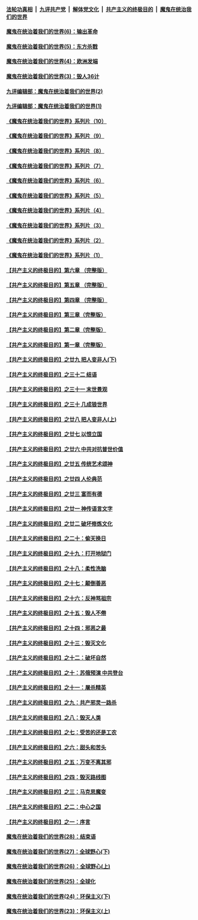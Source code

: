 ####  [法轮功真相](../../../../basic/blob/master/README.md?t=09191403) &nbsp;|&nbsp; [九评共产党](../../../../9ping.md/blob/master/README.md?t=09191403) &nbsp;|&nbsp; [解体党文化](../../../../jtdwh.md/blob/master/README.md?t=09191403)  &nbsp;|&nbsp; [共产主义的终极目的](../../../../gczydzjmd.md/blob/master/README.md?t=09191403) &nbsp;|&nbsp; [魔鬼在统治我们的世界](../../../../mgztzwmdsj.md/blob/master/README.md?t=09191403) 

#### [魔鬼在统治着我们的世界(6)：输出革命](../pages/nsc422/n10421536.md?t=09191403) 

#### [魔鬼在统治着我们的世界(5)：东方杀戮](../pages/nsc422/n10417707.md?t=09191403) 

#### [魔鬼在统治着我们的世界(4)：欧洲发端](../pages/nsc422/n10414890.md?t=09191403) 

#### [魔鬼在统治着我们的世界(3)：毁人36计](../pages/nsc422/n10411583.md?t=09191403) 

#### [九评编辑部：魔鬼在统治着我们的世界(2)](../pages/nsc422/n10410036.md?t=09191403) 

#### [九评编辑部：魔鬼在统治着我们的世界(1)](../pages/nsc422/n10406825.md?t=09191403) 

#### [《魔鬼在统治着我们的世界》系列片（10）](../pages/nsc422/n12292670.md?t=09191403) 

#### [《魔鬼在统治着我们的世界》系列片（9）](../pages/nsc422/n12290859.md?t=09191403) 

#### [《魔鬼在统治着我们的世界》系列片（8）](../pages/nsc422/n12287445.md?t=09191403) 

#### [《魔鬼在统治着我们的世界》系列片（7）](../pages/nsc422/n12283425.md?t=09191403) 

#### [《魔鬼在统治着我们的世界》系列片（6）](../pages/nsc422/n12282314.md?t=09191403) 

#### [《魔鬼在统治着我们的世界》系列片（5）](../pages/nsc422/n12281419.md?t=09191403) 

#### [《魔鬼在统治着我们的世界》系列片（4）](../pages/nsc422/n12274024.md?t=09191403) 

#### [《魔鬼在统治着我们的世界》系列片（3）](../pages/nsc422/n12271322.md?t=09191403) 

#### [《魔鬼在统治着我们的世界》系列片（2）](../pages/nsc422/n12269049.md?t=09191403) 

#### [《魔鬼在统治着我们的世界》系列片（1）](../pages/nsc422/n12267575.md?t=09191403) 

#### [【共产主义的终极目的】第六章 （完整版）](../pages/nsc422/n11428913.md?t=09191403) 

#### [【共产主义的终极目的】第五章 （完整版）](../pages/nsc422/n11428912.md?t=09191403) 

#### [【共产主义的终极目的】第四章 （完整版）](../pages/nsc422/n11428907.md?t=09191403) 

#### [【共产主义的终极目的】第三章（完整版）](../pages/nsc422/n11428848.md?t=09191403) 

#### [【共产主义的终极目的】第二章（完整版）](../pages/nsc422/n11428831.md?t=09191403) 

#### [【共产主义的终极目的】第一章（完整版）](../pages/nsc422/n11417651.md?t=09191403) 

#### [【共产主义的终极目的】之廿九 把人变非人(下)](../pages/nsc422/n11344140.md?t=09191403) 

#### [【共产主义的终极目的】之三十二 结语](../pages/nsc422/n11360535.md?t=09191403) 

#### [【共产主义的终极目的】之三十一 末世景观](../pages/nsc422/n11351129.md?t=09191403) 

#### [【共产主义的终极目的】之三十 几成狼世界](../pages/nsc422/n11348280.md?t=09191403) 

#### [【共产主义的终极目的】之廿八 把人变非人(上)](../pages/nsc422/n11340492.md?t=09191403) 

#### [【共产主义的终极目的】之廿七 以恨立国](../pages/nsc422/n11336944.md?t=09191403) 

#### [【共产主义的终极目的】之廿六 中共对抗普世价值](../pages/nsc422/n11324785.md?t=09191403) 

#### [【共产主义的终极目的】之廿五 传统艺术颂神](../pages/nsc422/n11296396.md?t=09191403) 

#### [【共产主义的终极目的】之廿四 人伦典范](../pages/nsc422/n11296397.md?t=09191403) 

#### [【共产主义的终极目的】之廿三 富而有德](../pages/nsc422/n11283598.md?t=09191403) 

#### [【共产主义的终极目的】之廿一 神传语言文字](../pages/nsc422/n11263265.md?t=09191403) 

#### [【共产主义的终极目的】之廿二 破坏修炼文化](../pages/nsc422/n11245728.md?t=09191403) 

#### [【共产主义的终极目的】之二十：偷天换日](../pages/nsc422/n11238846.md?t=09191403) 

#### [【共产主义的终极目的】之十九：打开地狱门](../pages/nsc422/n11206376.md?t=09191403) 

#### [【共产主义的终极目的】之十八：柔性洗脑](../pages/nsc422/n11199994.md?t=09191403) 

#### [【共产主义的终极目的】之十七：颠倒善恶](../pages/nsc422/n11179782.md?t=09191403) 

#### [【共产主义的终极目的】之十六：反神骂祖宗](../pages/nsc422/n11166798.md?t=09191403) 

#### [【共产主义的终极目的】之十五：毁人不倦](../pages/nsc422/n11166792.md?t=09191403) 

#### [【共产主义的终极目的】之十四：邪恶之最](../pages/nsc422/n11150249.md?t=09191403) 

#### [【共产主义的终极目的】之十三：毁灭文化](../pages/nsc422/n11135227.md?t=09191403) 

#### [【共产主义的终极目的】之十二：破坏自然](../pages/nsc422/n11135214.md?t=09191403) 

#### [【共产主义的终极目的】之十：苏俄预演 中共登台](../pages/nsc422/n11118424.md?t=09191403) 

#### [【共产主义的终极目的】之十一：屠杀精英](../pages/nsc422/n11118442.md?t=09191403) 

#### [【共产主义的终极目的】之九：共产邪灵一路杀](../pages/nsc422/n11114139.md?t=09191403) 

#### [【共产主义的终极目的】之八：毁灭人类](../pages/nsc422/n11108503.md?t=09191403) 

#### [【共产主义的终极目的】之七：受苦的还是工农](../pages/nsc422/n11101809.md?t=09191403) 

#### [【共产主义的终极目的】之六：甜头和苦头](../pages/nsc422/n11096971.md?t=09191403) 

#### [【共产主义的终极目的】之五：万变不离其邪](../pages/nsc422/n11091285.md?t=09191403) 

#### [【共产主义的终极目的】之四：毁灭路线图](../pages/nsc422/n11086284.md?t=09191403) 

#### [【共产主义的终极目的】之三：马克思魔变](../pages/nsc422/n11061941.md?t=09191403) 

#### [【共产主义的终极目的】之二：中心之国](../pages/nsc422/n11047728.md?t=09191403) 

#### [【共产主义的终极目的】之一：序言](../pages/nsc422/n11086077.md?t=09191403) 

#### [魔鬼在统治着我们的世界(28)：结束语](../pages/nsc422/n10936246.md?t=09191403) 

#### [魔鬼在统治着我们的世界(27)：全球野心(下)](../pages/nsc422/n10928319.md?t=09191403) 

#### [魔鬼在统治着我们的世界(26)：全球野心(上)](../pages/nsc422/n10900318.md?t=09191403) 

#### [魔鬼在统治着我们的世界(25)：全球化](../pages/nsc422/n10788205.md?t=09191403) 

#### [魔鬼在统治着我们的世界(24)：环保主义(下)](../pages/nsc422/n10695307.md?t=09191403) 

#### [魔鬼在统治着我们的世界(23)：环保主义(上)](../pages/nsc422/n10688613.md?t=09191403) 

